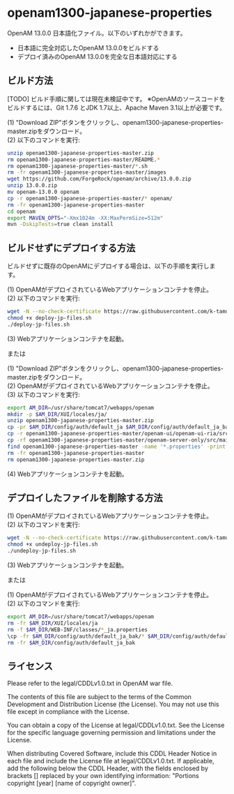 # openam1300-japanese-properties
OpenAM 13.0.0 日本語化ファイル。以下のいずれかができます。
* 日本語に完全対応したOpenAM 13.0.0をビルドする
* デプロイ済みのOpenAM 13.0.0を完全な日本語対応にする

ビルド方法
------
[TODO] ビルド手順に関しては現在未検証中です。
※OpenAMのソースコードをビルドするには、Git 1.7.6 とJDK 1.7以上、Apache Maven 3.1以上が必要です。

(1) "Download ZIP"ボタンをクリックし、openam1300-japanese-properties-master.zipをダウンロード。  
(2) 以下のコマンドを実行:  
```bash
unzip openam1300-japanese-properties-master.zip
rm openam1300-japanese-properties-master/README.*
rm openam1300-japanese-properties-master/*.sh
rm -fr openam1300-japanese-properties-master/images
wget https://github.com/ForgeRock/openam/archive/13.0.0.zip
unzip 13.0.0.zip
mv openam-13.0.0 openam
cp -r openam1300-japanese-properties-master/* openam/
rm -fr openam1300-japanese-properties-master
cd openam
export MAVEN_OPTS="-Xmx1024m -XX:MaxPermSize=512m"
mvn -DskipTests=true clean install
```

ビルドせずにデプロイする方法
------
ビルドせずに既存のOpenAMにデプロイする場合は、以下の手順を実行します。

(1) OpenAMがデプロイされているWebアプリケーションコンテナを停止。  
(2) 以下のコマンドを実行:  
```bash
wget -N --no-check-certificate https://raw.githubusercontent.com/k-tamura/openam1300-japanese-properties/master/deploy-jp-files.sh
chmod +x deploy-jp-files.sh
./deploy-jp-files.sh
```
(3) Webアプリケーションコンテナを起動。  

または

(1) "Download ZIP"ボタンをクリックし、openam1300-japanese-properties-master.zipをダウンロード。  
(2) OpenAMがデプロイされているWebアプリケーションコンテナを停止。  
(3) 以下のコマンドを実行:  
```bash
export AM_DIR=/usr/share/tomcat7/webapps/openam
mkdir -p $AM_DIR/XUI/locales/ja/
unzip openam1300-japanese-properties-master.zip
cp -pr $AM_DIR/config/auth/default_ja $AM_DIR/config/auth/default_ja_bak
cp -r openam1300-japanese-properties-master/openam-ui/openam-ui-ria/src/main/resources/locales/ja/* $AM_DIR/XUI/locales/ja/
cp -rf openam1300-japanese-properties-master/openam-server-only/src/main/webapp/config/auth/default_ja/* $AM_DIR/config/auth/default_ja/
find openam1300-japanese-properties-master -name '*.properties' -print | xargs cp -t $AM_DIR/WEB-INF/classes/
rm -fr openam1300-japanese-properties-master
rm openam1300-japanese-properties-master.zip
```
(4) Webアプリケーションコンテナを起動。  

デプロイしたファイルを削除する方法
------
(1) OpenAMがデプロイされているWebアプリケーションコンテナを停止。  
(2) 以下のコマンドを実行:  
```bash
wget -N --no-check-certificate https://raw.githubusercontent.com/k-tamura/openam1300-japanese-properties/master/undeploy-jp-files.sh
chmod +x undeploy-jp-files.sh
./undeploy-jp-files.sh
```
(3) Webアプリケーションコンテナを起動。  

または

(1) OpenAMがデプロイされているWebアプリケーションコンテナを停止。  
(2) 以下のコマンドを実行:  
```bash
export AM_DIR=/usr/share/tomcat7/webapps/openam
rm -fr $AM_DIR/XUI/locales/ja
rm -f $AM_DIR/WEB-INF/classes/*_ja.properties
\cp -fr $AM_DIR/config/auth/default_ja_bak/* $AM_DIR/config/auth/default_ja/
rm -fr $AM_DIR/config/auth/default_ja_bak
```

ライセンス
------
Please refer to the legal/CDDLv1.0.txt in OpenAM war file.

The contents of this file are subject to the terms of the Common Development and Distribution License (the License). You may not use this file except in compliance with the License.

You can obtain a copy of the License at legal/CDDLv1.0.txt. See the License for the specific language governing permission and limitations under the License.

When distributing Covered Software, include this CDDL Header Notice in each file and include the License file at legal/CDDLv1.0.txt. If applicable, add the following below the CDDL Header, with the fields enclosed by brackets [] replaced by your own identifying information: "Portions copyright [year] [name of copyright owner]".
